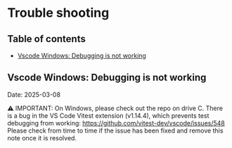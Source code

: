 <!--
@license
Copyright (c) 2025 Rljson

Use of this source code is governed by terms that can be
found in the LICENSE file in the root of this package.
-->

# Trouble shooting

## Table of contents <!-- omit in toc -->

- [Vscode Windows: Debugging is not working](#vscode-windows-debugging-is-not-working)

## Vscode Windows: Debugging is not working

Date: 2025-03-08

⚠️ IMPORTANT: On Windows, please check out the repo on drive C. There is a bug
in the VS Code Vitest extension (v1.14.4), which prevents test debugging from
working: <https://github.com/vitest-dev/vscode/issues/548> Please check from
time to time if the issue has been fixed and remove this note once it is
resolved.
